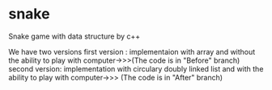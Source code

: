 # snake
Snake game with data structure by c++

We have two versions 
first version : implementaion with array and without the ability to play with computer->>>(The code is in "Before" branch)
second version: implementation with circulary doubly linked list and with the ability to play with computer->>> (The code is in "After" branch)
